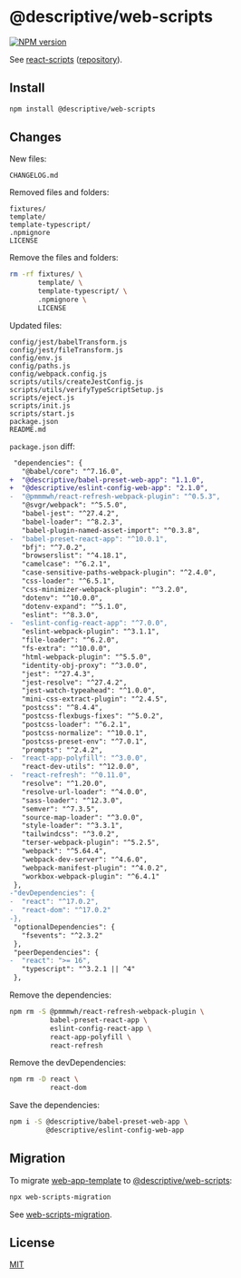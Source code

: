 # @descriptive/web-scripts

[![NPM version](https://img.shields.io/npm/v/@descriptive/web-scripts.svg)](https://www.npmjs.com/package/@descriptive/web-scripts)

See [react-scripts](https://www.npmjs.com/package/react-scripts/v/5.0.0) ([repository](https://github.com/facebook/create-react-app/tree/v5.0.0/packages/react-scripts)).

## Install

```sh
npm install @descriptive/web-scripts
```

## Changes

New files:

```
CHANGELOG.md
```

Removed files and folders:

```
fixtures/
template/
template-typescript/
.npmignore
LICENSE
```

Remove the files and folders:

```sh
rm -rf fixtures/ \
       template/ \
       template-typescript/ \
       .npmignore \
       LICENSE
```

Updated files:

```
config/jest/babelTransform.js
config/jest/fileTransform.js
config/env.js
config/paths.js
config/webpack.config.js
scripts/utils/createJestConfig.js
scripts/utils/verifyTypeScriptSetup.js
scripts/eject.js
scripts/init.js
scripts/start.js
package.json
README.md
```

`package.json` diff:

```diff
 "dependencies": {
   "@babel/core": "^7.16.0",
+  "@descriptive/babel-preset-web-app": "1.1.0",
+  "@descriptive/eslint-config-web-app": "2.1.0",
-  "@pmmmwh/react-refresh-webpack-plugin": "^0.5.3",
   "@svgr/webpack": "^5.5.0",
   "babel-jest": "^27.4.2",
   "babel-loader": "^8.2.3",
   "babel-plugin-named-asset-import": "^0.3.8",
-  "babel-preset-react-app": "^10.0.1",
   "bfj": "^7.0.2",
   "browserslist": "^4.18.1",
   "camelcase": "^6.2.1",
   "case-sensitive-paths-webpack-plugin": "^2.4.0",
   "css-loader": "^6.5.1",
   "css-minimizer-webpack-plugin": "^3.2.0",
   "dotenv": "^10.0.0",
   "dotenv-expand": "^5.1.0",
   "eslint": "^8.3.0",
-  "eslint-config-react-app": "^7.0.0",
   "eslint-webpack-plugin": "^3.1.1",
   "file-loader": "^6.2.0",
   "fs-extra": "^10.0.0",
   "html-webpack-plugin": "^5.5.0",
   "identity-obj-proxy": "^3.0.0",
   "jest": "^27.4.3",
   "jest-resolve": "^27.4.2",
   "jest-watch-typeahead": "^1.0.0",
   "mini-css-extract-plugin": "^2.4.5",
   "postcss": "^8.4.4",
   "postcss-flexbugs-fixes": "^5.0.2",
   "postcss-loader": "^6.2.1",
   "postcss-normalize": "^10.0.1",
   "postcss-preset-env": "^7.0.1",
   "prompts": "^2.4.2",
-  "react-app-polyfill": "^3.0.0",
   "react-dev-utils": "^12.0.0",
-  "react-refresh": "^0.11.0",
   "resolve": "^1.20.0",
   "resolve-url-loader": "^4.0.0",
   "sass-loader": "^12.3.0",
   "semver": "^7.3.5",
   "source-map-loader": "^3.0.0",
   "style-loader": "^3.3.1",
   "tailwindcss": "^3.0.2",
   "terser-webpack-plugin": "^5.2.5",
   "webpack": "^5.64.4",
   "webpack-dev-server": "^4.6.0",
   "webpack-manifest-plugin": "^4.0.2",
   "workbox-webpack-plugin": "^6.4.1"
 },
-"devDependencies": {
-  "react": "^17.0.2",
-  "react-dom": "^17.0.2"
-},
 "optionalDependencies": {
   "fsevents": "^2.3.2"
 },
 "peerDependencies": {
-  "react": ">= 16",
   "typescript": "^3.2.1 || ^4"
 },
```

Remove the dependencies:

```sh
npm rm -S @pmmmwh/react-refresh-webpack-plugin \
          babel-preset-react-app \
          eslint-config-react-app \
          react-app-polyfill \
          react-refresh
```

Remove the devDependencies:

```sh
npm rm -D react \
          react-dom
```

Save the dependencies:

```sh
npm i -S @descriptive/babel-preset-web-app \
         @descriptive/eslint-config-web-app
```

## Migration

To migrate [web-app-template](https://github.com/remarkablemark/web-app-template) to [@descriptive/web-scripts](https://www.npmjs.com/package/@descriptive/web-scripts):

```sh
npx web-scripts-migration
```

See [web-scripts-migration](https://github.com/remarkablemark/descriptive/tree/master/packages/web-scripts-migration).

## License

[MIT](https://github.com/facebook/create-react-app/blob/v5.0.0/packages/react-scripts/LICENSE)
